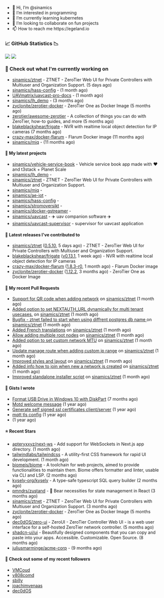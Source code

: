 <p align="center">
  <ul>
    <li>👋 Hi, I’m @sinamics</li>
    <li>👀 I’m interested in programming</li>
    <li>🌱 I’m currently learning kubernetes</li>
    <li>💞️ I’m looking to collaborate on fun projects</li>
    <li>📫 How to reach me https://egeland.io</li>
  </ul>
</p>

### 📈 GitHub Statistics 📉
<img align="center" src="https://githubreadme.egeland.io/?username=sinamics&show_icons=true&theme=ayu-mirage" />
<img align="center" src="https://githubreadme.egeland.io/top-langs/?username=sinamics&theme=ayu-mirage&layout=compact" />

### 👷 Check out what I'm currently working on

- [sinamics/ztnet](https://github.com/sinamics/ztnet) - ZTNET - ZeroTier Web UI for Private Controllers with Multiuser and Organization Support. (5 days ago)
- [sinamics/hass-config](https://github.com/sinamics/hass-config) -  (1 month ago)
- [UAVmatrix/uavcast-pro-docs](https://github.com/UAVmatrix/uavcast-pro-docs) -  (1 month ago)
- [sinamics/lh_demo](https://github.com/sinamics/lh_demo) -  (3 months ago)
- [zyclonite/zerotier-docker](https://github.com/zyclonite/zerotier-docker) - ZeroTier One as Docker Image (5 months ago)
- [zerotier/awesome-zerotier](https://github.com/zerotier/awesome-zerotier) - A collection of things you can do with ZeroTier, how-to guides, and more (5 months ago)
- [blakeblackshear/frigate](https://github.com/blakeblackshear/frigate) - NVR with realtime local object detection for IP cameras (7 months ago)
- [crazy-max/docker-flarum](https://github.com/crazy-max/docker-flarum) - Flarum Docker image (11 months ago)
- [sinamics/miq](https://github.com/sinamics/miq) -  (11 months ago)

#### 🌱 My latest projects

- [sinamics/vehicle-service-book](https://github.com/sinamics/vehicle-service-book) - Vehicle service book app made with ❤️ and t3stack &#43; Planet Scale
- [sinamics/lh_demo](https://github.com/sinamics/lh_demo) - 
- [sinamics/ztnet](https://github.com/sinamics/ztnet) - ZTNET - ZeroTier Web UI for Private Controllers with Multiuser and Organization Support.
- [sinamics/miq](https://github.com/sinamics/miq) - 
- [sinamics/ae-iot](https://github.com/sinamics/ae-iot) - 
- [sinamics/hass-config](https://github.com/sinamics/hass-config) - 
- [sinamics/stromoversikt](https://github.com/sinamics/stromoversikt) - 
- [sinamics/docker-gstreamer](https://github.com/sinamics/docker-gstreamer) - 
- [sinamics/uavcast](https://github.com/sinamics/uavcast) - ✈️ uav companion software ✈️
- [sinamics/uavcast-supervisor](https://github.com/sinamics/uavcast-supervisor) - supervisor for uavcast application

#### 🔭 Latest releases I've contributed to

- [sinamics/ztnet](https://github.com/sinamics/ztnet) ([0.5.10](https://github.com/sinamics/ztnet/releases/tag/0.5.10), 5 days ago) - ZTNET - ZeroTier Web UI for Private Controllers with Multiuser and Organization Support.
- [blakeblackshear/frigate](https://github.com/blakeblackshear/frigate) ([v0.13.1](https://github.com/blakeblackshear/frigate/releases/tag/v0.13.1), 1 week ago) - NVR with realtime local object detection for IP cameras
- [crazy-max/docker-flarum](https://github.com/crazy-max/docker-flarum) ([1.8.3-r0](https://github.com/crazy-max/docker-flarum/releases/tag/1.8.3-r0), 1 month ago) - Flarum Docker image
- [zyclonite/zerotier-docker](https://github.com/zyclonite/zerotier-docker) ([1.12.2](https://github.com/zyclonite/zerotier-docker/releases/tag/1.12.2), 3 months ago) - ZeroTier One as Docker Image

#### 🔨 My recent Pull Requests

- [Support for QR code when adding network](https://github.com/sinamics/ztnet/pull/292) on [sinamics/ztnet](https://github.com/sinamics/ztnet) (1 month ago)
- [Added option to set NEXTAUTH_URL dynamically for multi tenant usecases.](https://github.com/sinamics/ztnet/pull/291) on [sinamics/ztnet](https://github.com/sinamics/ztnet) (1 month ago)
- [Bugfix - ztnet failed to start when using diffrent postgres db name ](https://github.com/sinamics/ztnet/pull/286) on [sinamics/ztnet](https://github.com/sinamics/ztnet) (1 month ago)
- [Added French translations](https://github.com/sinamics/ztnet/pull/284) on [sinamics/ztnet](https://github.com/sinamics/ztnet) (1 month ago)
- [Allow adding multiple root nodes](https://github.com/sinamics/ztnet/pull/280) on [sinamics/ztnet](https://github.com/sinamics/ztnet) (1 month ago)
- [Added option to set custom network MTU](https://github.com/sinamics/ztnet/pull/278) on [sinamics/ztnet](https://github.com/sinamics/ztnet) (1 month ago)
- [Update manage route when adding custom ip range](https://github.com/sinamics/ztnet/pull/276) on [sinamics/ztnet](https://github.com/sinamics/ztnet) (1 month ago)
- [Improved styles and layout](https://github.com/sinamics/ztnet/pull/273) on [sinamics/ztnet](https://github.com/sinamics/ztnet) (1 month ago)
- [Added info how to join when new a network is created](https://github.com/sinamics/ztnet/pull/272) on [sinamics/ztnet](https://github.com/sinamics/ztnet) (1 month ago)
- [Improved standalone installer script](https://github.com/sinamics/ztnet/pull/271) on [sinamics/ztnet](https://github.com/sinamics/ztnet) (1 month ago)

#### 📓 Gists I wrote

- [Format USB Drive in Windows 10 with DiskPart](https://gist.github.com/8aa001b3dbe040e07917665b6a8f59c4) (7 months ago)
- [Motd welcome message](https://gist.github.com/d1f96f39b797ccb2eba6e8bd539510bc) (1 year ago)
- [Generate self signed ssl certificates client/server](https://gist.github.com/4ecdb293851b7018a715f4186ffa1e79) (1 year ago)
- [mqtt tls config](https://gist.github.com/20d325a3d7d8d9db4c657737f93aac99) (1 year ago)
- [](https://gist.github.com/2dce8bf46e2de3f3fb642bc342d9f5a2) (1 year ago)

#### ⭐ Recent Stars

- [apteryxxyz/next-ws](https://github.com/apteryxxyz/next-ws) - Add support for WebSockets in Next.js app directory. (1 month ago)
- [tailwindlabs/tailwindcss](https://github.com/tailwindlabs/tailwindcss) - A utility-first CSS framework for rapid UI development. (1 month ago)
- [biomejs/biome](https://github.com/biomejs/biome) - A toolchain for web projects, aimed to provide functionalities to maintain them. Biome offers formatter and linter, usable via CLI and LSP. (2 months ago)
- [kysely-org/kysely](https://github.com/kysely-org/kysely) - A type-safe typescript SQL query builder (2 months ago)
- [pmndrs/zustand](https://github.com/pmndrs/zustand) - 🐻 Bear necessities for state management in React (3 months ago)
- [sinamics/ztnet](https://github.com/sinamics/ztnet) - ZTNET - ZeroTier Web UI for Private Controllers with Multiuser and Organization Support. (3 months ago)
- [zyclonite/zerotier-docker](https://github.com/zyclonite/zerotier-docker) - ZeroTier One as Docker Image (5 months ago)
- [dec0dOS/zero-ui](https://github.com/dec0dOS/zero-ui) - ZeroUI - ZeroTier Controller Web UI - is a web user interface for a self-hosted ZeroTier network controller. (5 months ago)
- [shadcn-ui/ui](https://github.com/shadcn-ui/ui) - Beautifully designed components that you can copy and paste into your apps. Accessible. Customizable. Open Source. (8 months ago)
- [juliusmarminge/acme-corp](https://github.com/juliusmarminge/acme-corp) -  (9 months ago)

#### 👯 Check out some of my recent followers

- [VMCoud](https://github.com/VMCoud)
- [v808comd](https://github.com/v808comd)
- [sbilly](https://github.com/sbilly)
- [joachimvenaas](https://github.com/joachimvenaas)
- [dec0dOS](https://github.com/dec0dOS)
